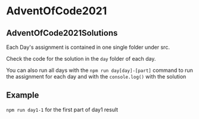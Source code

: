# AdventOfCode2021

## AdventOfCode2021Solutions

Each Day's assignment is contained in one single folder under src.

Check the code for the solution in the `day` folder of each day.

You can also run all days with the `npm run day[day]-[part]` command to run the assignment for each day and with the `console.log()` with the solution

## Example

`npm run day1-1` for the first part of day1 result
